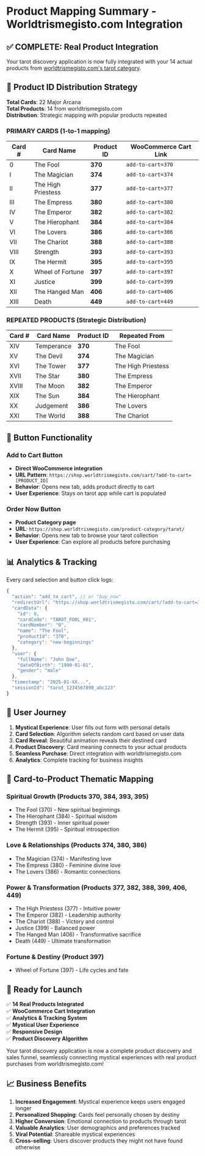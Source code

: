 # Product Mapping Summary - Worldtrismegisto.com Integration

## ✅ COMPLETE: Real Product Integration

Your tarot discovery application is now fully integrated with your 14 actual products from [worldtrismegisto.com's tarot category](https://shop.worldtrismegisto.com/product-category/tarot/).

## 🎯 Product ID Distribution Strategy

**Total Cards**: 22 Major Arcana  
**Total Products**: 14 from worldtrismegisto.com  
**Distribution**: Strategic mapping with popular products repeated

### PRIMARY CARDS (1-to-1 mapping)
| Card # | Card Name | Product ID | WooCommerce Cart Link |
|--------|-----------|------------|----------------------|
| 0 | The Fool | **370** | `add-to-cart=370` |
| I | The Magician | **374** | `add-to-cart=374` |
| II | The High Priestess | **377** | `add-to-cart=377` |
| III | The Empress | **380** | `add-to-cart=380` |
| IV | The Emperor | **382** | `add-to-cart=382` |
| V | The Hierophant | **384** | `add-to-cart=384` |
| VI | The Lovers | **386** | `add-to-cart=386` |
| VII | The Chariot | **388** | `add-to-cart=388` |
| VIII | Strength | **393** | `add-to-cart=393` |
| IX | The Hermit | **395** | `add-to-cart=395` |
| X | Wheel of Fortune | **397** | `add-to-cart=397` |
| XI | Justice | **399** | `add-to-cart=399` |
| XII | The Hanged Man | **406** | `add-to-cart=406` |
| XIII | Death | **449** | `add-to-cart=449` |

### REPEATED PRODUCTS (Strategic Distribution)
| Card # | Card Name | Product ID | Repeated From |
|--------|-----------|------------|---------------|
| XIV | Temperance | **370** | The Fool |
| XV | The Devil | **374** | The Magician |
| XVI | The Tower | **377** | The High Priestess |
| XVII | The Star | **380** | The Empress |
| XVIII | The Moon | **382** | The Emperor |
| XIX | The Sun | **384** | The Hierophant |
| XX | Judgement | **386** | The Lovers |
| XXI | The World | **388** | The Chariot |

## 🛒 Button Functionality

### Add to Cart Button
- **Direct WooCommerce integration**
- **URL Pattern**: `https://shop.worldtrismegisto.com/cart/?add-to-cart=[PRODUCT_ID]`
- **Behavior**: Opens new tab, adds product directly to cart
- **User Experience**: Stays on tarot app while cart is populated

### Order Now Button  
- **Product Category page**
- **URL**: `https://shop.worldtrismegisto.com/product-category/tarot/`
- **Behavior**: Opens new tab to browse your tarot collection
- **User Experience**: Can explore all products before purchasing

## 📊 Analytics & Tracking

Every card selection and button click logs:
```javascript
{
  "action": "add_to_cart", // or "buy_now"
  "redirectUrl": "https://shop.worldtrismegisto.com/cart/?add-to-cart=370",
  "cardData": {
    "id": 0,
    "cardCode": "TAROT_FOOL_001",
    "cardNumber": "0", 
    "name": "The Fool",
    "productId": "370",
    "category": "new-beginnings"
  },
  "user": {
    "fullName": "John Doe",
    "dateOfBirth": "1990-01-01",
    "gender": "male"
  },
  "timestamp": "2025-01-XX...",
  "sessionId": "tarot_1234567890_abc123"
}
```

## 🎨 User Journey

1. **Mystical Experience**: User fills out form with personal details
2. **Card Selection**: Algorithm selects random card based on user data  
3. **Card Reveal**: Beautiful animation reveals their destined card
4. **Product Discovery**: Card meaning connects to your actual products
5. **Seamless Purchase**: Direct integration with worldtrismegisto.com
6. **Analytics**: Complete tracking for business insights

## 🔮 Card-to-Product Thematic Mapping

### **Spiritual Growth** (Products 370, 384, 393, 395)
- The Fool (370) - New spiritual beginnings
- The Hierophant (384) - Spiritual wisdom  
- Strength (393) - Inner spiritual power
- The Hermit (395) - Spiritual introspection

### **Love & Relationships** (Products 374, 380, 386)
- The Magician (374) - Manifesting love
- The Empress (380) - Feminine divine love
- The Lovers (386) - Romantic connections

### **Power & Transformation** (Products 377, 382, 388, 399, 406, 449)
- The High Priestess (377) - Intuitive power
- The Emperor (382) - Leadership authority
- The Chariot (388) - Victory and control
- Justice (399) - Balanced power
- The Hanged Man (406) - Transformative sacrifice
- Death (449) - Ultimate transformation

### **Fortune & Destiny** (Product 397)
- Wheel of Fortune (397) - Life cycles and fate

## 🚀 Ready for Launch

✅ **14 Real Products Integrated**  
✅ **WooCommerce Cart Integration**  
✅ **Analytics & Tracking System**  
✅ **Mystical User Experience**  
✅ **Responsive Design**  
✅ **Product Discovery Algorithm**

Your tarot discovery application is now a complete product discovery and sales funnel, seamlessly connecting mystical experiences with real product purchases from worldtrismegisto.com!

## 📈 Business Benefits

1. **Increased Engagement**: Mystical experience keeps users engaged longer
2. **Personalized Shopping**: Cards feel personally chosen by destiny  
3. **Higher Conversion**: Emotional connection to products through tarot
4. **Valuable Analytics**: User demographics and preferences tracked
5. **Viral Potential**: Shareable mystical experiences
6. **Cross-selling**: Users discover products they might not have found otherwise 